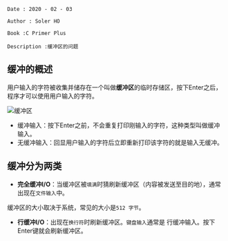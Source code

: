 ```
Date : 2020 - 02 - 03

Author : Soler HO

Book :C Primer Plus
 
Description :缓冲区的问题
```
## 缓冲的概述
用户输入的字符被收集并储存在一个叫做**缓冲区**的临时存储区，按下Enter之后，程序才可以使用用户输入的字符。

![缓冲区](https://github.com/SolerHo/CprimerPlus/blob/master/Chapter08/Images/%E7%BC%93%E5%86%B2%E8%BE%93%E5%85%A5%E5%92%8C%E6%97%A0%E7%BC%93%E5%86%B2%E8%BE%93%E5%85%A5.png)

- 缓冲输入：按下Enter之前，不会重复打印刚输入的字符，这种类型叫做缓冲输入。
- 无缓冲输入：回显用户输入的字符后立即重新打印该字符的就是输入无缓冲。

## 缓冲分为两类

- **完全缓冲I/O**：当缓冲区被`填满`时猜刷新缓冲区（内容被发送至目的地），通常出现在`文件输入`中。

缓冲区的大小取决于系统，常见的大小是`512 字节`。


- **行缓冲I/O**：出现在`换行符`时刷新缓冲区。`键盘输入`通常是 行缓冲输入。按下Enter键就会刷新缓冲区。


